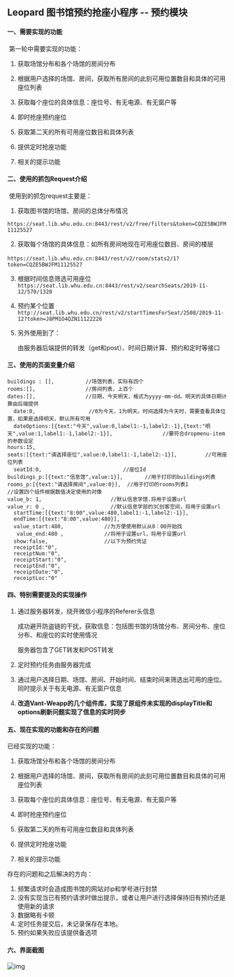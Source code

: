 ## Leopard  图书馆预约抢座小程序 -- 预约模块

#### 一、需要实现的功能

​     第一轮中需要实现的功能：

1. 获取场馆分布和各个场馆的房间分布

2. 根据用户选择的场馆、房间，获取所有房间的此刻可用位置数目和具体的可用座位列表
3. 获取每个座位的具体信息：座位号、有无电源、有无窗户等
4. 即时抢座预约座位
5. 获取第二天的所有可用座位数目和具体列表
6. 提供定时抢座功能
7. 相关的提示功能

#### 二、使用的抓包Request介绍

​	使用到的抓包request主要是：

1.  获取图书馆的场馆、房间的总体分布情况

   ```https://seat.lib.whu.edu.cn:8443/rest/v2/free/filters&token=CQZE5BWJFM11125527```

2. 获取每个场馆的具体信息：如所有房间地现在可用座位数目、房间的楼层

​      ```https://seat.lib.whu.edu.cn:8443/rest/v2/room/stats2/1?token=CQZE5BWJFM11125527```

3.  根据时间信息筛选可用座位```https://seat.lib.whu.edu.cn:8443/rest/v2/searchSeats/2019-11-12/570/1320```

4. 预约某个位置```http://seat.lib.whu.edu.cn/rest/v2/startTimesForSeat/2508/2019-11-12?token=J8PM1O4QZN11122226```

5. 另外使用到了：

   由服务器后端提供的转发（get和post）、时间日期计算、预约和定时等接口

#### 三、使用的页面变量介绍

```
buildings : [],          //场馆列表，实际有四个
rooms:[],                //房间列表，上百个
dates:[],                //日期，今天明天，格式为yyyy-mm-dd。明天的具体日期计算由后端提供
  date:0,                 //0为今天，1为明天。时间选择为今天时，需要查看具体位置，如果是选择明天，默认所有可用
  dateOptions:[{text:"今天",value:0,label1:-1,label2:-1},{text:"明天",value:1,label1:-1,label2:-1}],                //要符合dropmenu-item的参数设定
hours:15,
seats:[{text:"请选择座位",value:0,label1:-1,label2:-1}],         //可用座位列表
  seatId:0,                          //座位Id
buildings_p:[{text:"信息馆",value:1}],       //用于打印的buildings列表
rooms_p:[{text:"请选择房间",value:0}],  //用于打印的rooms列表1
//设置四个组件根据数值决定使用的对像
value_b: 1,                      //默认信息学馆.将用于设置url
value_r: 0 ,                     //默认信息学部的3C创客空间，将用于设置url
  startTime:[{text:"8:00",value:480,label1:-1,label2:-1}],
  endTime:[{text:"8:00",value:480}],
  value_start:480,             //为方便使用默认从8：00开始找
   value_end:480 ,             //将用于设置url，将用于设置url
  show:false,                  //以下为预约凭证
  receiptId:"0",          
  receiptNum:"0",
  receiptStart:"0",
  receiptEnd:"0",
  receiptDate:"0",
  receiptLoc:"0"
```

#### 四、特别需要提及的实现操作

1. 通过服务器转发，绕开微信小程序的Referer头信息

   成功避开防盗链的干扰，获取信息：包括图书馆的场馆分布、房间分布、座位分布、和座位的实时使用情况

   服务器包含了GET转发和POST转发

2. 定时预约任务由服务器完成

3. 通过用户选择日期、场馆、房间、开始时间、结束时间来筛选出可用的座位。同时提示关于有无电源、有无窗户信息

4. **改造Vant-Weapp的几个组件库，实现了原组件未实现的displayTitle和options刷新问题实现了信息的实时同步**

#### 五、现在实现的功能和存在的问题

   已经实现的功能：

1. 获取场馆分布和各个场馆的房间分布

2. 根据用户选择的场馆、房间，获取所有房间的此刻可用位置数目和具体的可用座位列表
3. 获取每个座位的具体信息：座位号、有无电源、有无窗户等
4. 即时抢座预约座位
5. 获取第二天的所有可用座位数目和具体列表
6. 提供定时抢座功能
7. 相关的提示功能



存在的问题和之后解决的方向：

1. 频繁请求时会造成图书馆的网站对ip和学号进行封禁
2. 没有实现当已有预约请求时做出提示，或者让用户进行选择保持旧有预约还是使用新的请求
3. 数据略有卡顿
4. 定时任务提交后，未记录保存在本地。
5. 预约如果失败应该提供备选项

#### 六、界面截图

![img](file:///C:\Users\叶十一\AppData\Roaming\Tencent\Users\1648428830\QQ\WinTemp\RichOle\@4P9B{H{6BTKW1CAJ61NUG0.png)



